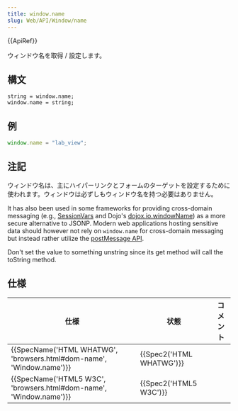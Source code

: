 ```yaml
---
title: window.name
slug: Web/API/Window/name
---
```

{{ApiRef}}

ウィンドウ名を取得 / 設定します。

## 構文

```
string = window.name;
window.name = string;
```

## 例

```js
window.name = "lab_view";
```

## 注記

ウィンドウ名は、主にハイパーリンクとフォームのターゲットを設定するために使われます。ウィンドウは必ずしもウィンドウ名を持つ必要はありません。

It has also been used in some frameworks for providing cross-domain messaging (e.g., [SessionVars](http://www.thomasfrank.se/sessionvars.html) and Dojo's [dojox.io.windowName](http://www.sitepen.com/blog/2008/07/22/windowname-transport/)) as a more secure alternative to JSONP. Modern web applications hosting sensitive data should however not rely on `window.name` for cross-domain messaging but instead rather utilize the [postMessage API](/ja/docs/Web/API/Window/postMessage).

Don't set the value to something unstring since its get method will call the toString method.

## 仕様

| 仕様                                                                                         | 状態                             | コメント |
| -------------------------------------------------------------------------------------------- | -------------------------------- | -------- |
| {{SpecName('HTML WHATWG', 'browsers.html#dom-name', 'Window.name')}} | {{Spec2('HTML WHATWG')}} |          |
| {{SpecName('HTML5 W3C', 'browsers.html#dom-name', 'Window.name')}}     | {{Spec2('HTML5 W3C')}}     |          |
